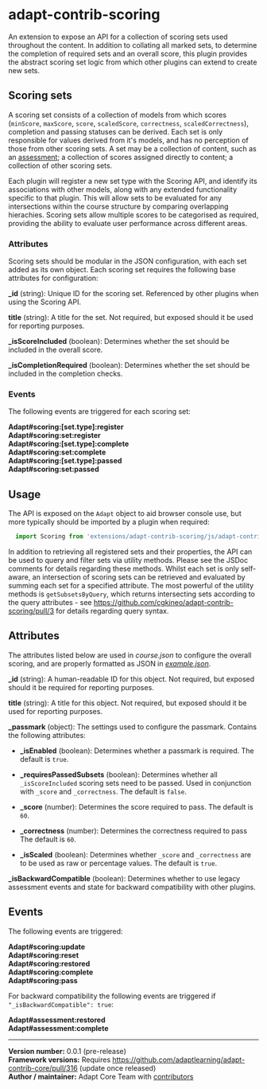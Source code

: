 # adapt-contrib-scoring

An extension to expose an API for a collection of scoring sets used throughout the content. In addition to collating all marked sets, to determine the completion of required sets and an overall score, this plugin provides the abstract scoring set logic from which other plugins can extend to create new sets.

## Scoring sets

A scoring set consists of a collection of models from which scores (`minScore`, `maxScore`, `score`, `scaledScore`, `correctness`, `scaledCorrectness`), completion and passing statuses can be derived. Each set is only responsible for values derived from it's models, and has no perception of those from other scoring sets. A set may be a collection of content, such as an [assessment](https://github.com/adaptlearning/adapt-contrib-scoringAssessment); a collection of scores assigned directly to content; a collection of other scoring sets.

Each plugin will register a new set type with the Scoring API, and identify its associations with other models, along with any extended functionality specific to that plugin. This will allow sets to be evaluated for any intersections within the course structure by comparing overlapping hierachies. Scoring sets allow multiple scores to be categorised as required, providing the ability to evaluate user performance across different areas.

### Attributes

Scoring sets should be modular in the JSON configuration, with each set added as its own object. Each scoring set requires the following base attributes for configuration:

**\_id** (string): Unique ID for the scoring set. Referenced by other plugins when using the Scoring API.

**title** (string): A title for the set. Not required, but exposed should it be used for reporting purposes.

**_isScoreIncluded** (boolean): Determines whether the set should be included in the overall score.

**_isCompletionRequired** (boolean): Determines whether the set should be included in the completion checks.

### Events

The following events are triggered for each scoring set:

**Adapt#scoring:[set.type]:register**<br>
**Adapt#scoring:set:register**<br>
**Adapt#scoring:[set.type]:complete**<br>
**Adapt#scoring:set:complete**<br>
**Adapt#scoring:[set.type]:passed**<br>
**Adapt#scoring:set:passed**

## Usage

The API is exposed on the `Adapt` object to aid browser console use, but more typically should be imported by a plugin when required:
```JavaScript
  import Scoring from 'extensions/adapt-contrib-scoring/js/adapt-contrib-scoring';
```

In addition to retrieving all registered sets and their properties, the API can be used to query and filter sets via utility methods. Please see the JSDoc comments for details regarding these methods. Whilst each set is only self-aware, an intersection of scoring sets can be retrieved and evaluated by summing each set for a specified attribute. The most powerful of the utility methods is `getSubsetsByQuery`, which returns intersecting sets according to the query attributes - see https://github.com/cgkineo/adapt-contrib-scoring/pull/3 for details regarding query syntax.

## Attributes

The attributes listed below are used in *course.json* to configure the overall scoring, and are properly formatted as JSON in [*example.json*](https://github.com/adaptlearning/adapt-contrib-scoring/blob/master/example.json).

**\_id** (string): A human-readable ID for this object. Not required, but exposed should it be required for reporting purposes.

**title** (string): A title for this object. Not required, but exposed should it be used for reporting purposes.

**\_passmark** (object): The settings used to configure the passmark. Contains the following attributes:

 * **\_isEnabled** (boolean): Determines whether a passmark is required. The default is `true`.

 * **\_requiresPassedSubsets** (boolean): Determines whether all `_isScoreIncluded` scoring sets need to be passed. Used in conjunction with `_score` and `_correctness`. The default is `false`.

 * **\_score** (number): Determines the score required to pass. The default is `60`.

 * **\_correctness** (number): Determines the correctness required to pass The default is `60`.

 * **\_isScaled** (boolean): Determines whether `_score` and `_correctness` are to be used as raw or percentage values. The default is `true`.

**\_isBackwardCompatible** (boolean): Determines whether to use legacy assessment events and state for backward compatibility with other plugins.

## Events

The following events are triggered:

**Adapt#scoring:update**<br>
**Adapt#scoring:reset**<br>
**Adapt#scoring:restored**<br>
**Adapt#scoring:complete**<br>
**Adapt#scoring:pass**

For backward compatibility the following events are triggered if `"_isBackwardCompatible": true`:

**Adapt#assessment:restored**<br>
**Adapt#assessment:complete**

----------------------------
**Version number:** 0.0.1 (pre-release)<br>
**Framework versions:** Requires https://github.com/adaptlearning/adapt-contrib-core/pull/316 (update once released)<br>
**Author / maintainer:** Adapt Core Team with [contributors](https://github.com/adaptlearning/adapt-contrib-scoring/graphs/contributors)
